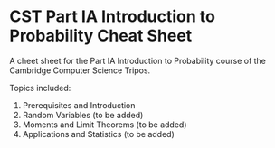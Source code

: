 # CST Part IA Introduction to Probability Cheat Sheet
A cheet sheet for the Part IA Introduction to Probability course of the Cambridge Computer Science Tripos.

Topics included:

1. Prerequisites and Introduction
2. Random Variables (to be added)
3. Moments and Limit Theorems (to be added)
4. Applications and Statistics (to be added)